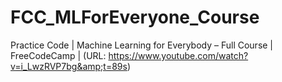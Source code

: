 # FCC_MLForEveryone_Course
Practice Code | Machine Learning for Everybody – Full Course | FreeCodeCamp | 
(URL: https://www.youtube.com/watch?v=i_LwzRVP7bg&amp;t=89s)
